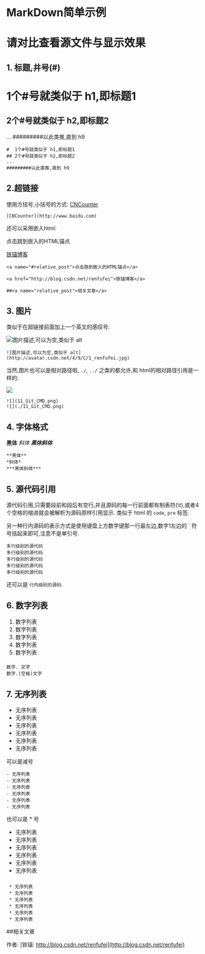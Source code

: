 MarkDown简单示例
==

# 请对比查看源文件与显示效果

## 1. 标题,井号(#)

#  1个#号就类似于 h1,即标题1
## 2个#号就类似于 h2,即标题2
...
#########以此类推,直到 h9

	#  1个#号就类似于 h1,即标题1
	## 2个#号就类似于 h2,即标题2
	...
	#########以此类推,直到 h9

## 2.超链接

使用方括号,小括号的方式: [CNCounter](http://www.baidu.com)

	[CNCounter](http://www.baidu.com)

还可以采用嵌入html:


<a name="#relative_post">点击跳到嵌入的HTML锚点</a>

<a href="http://blog.csdn.net/renfufei">铁锚博客</a>


	<a name="#relative_post">点击跳到嵌入的HTML锚点</a>
	
	<a href="http://blog.csdn.net/renfufei">铁锚博客</a>
	
	##<a name="relative_post">相关文章</a>

## 3. 图片

类似于在超链接前面加上一个英文的感叹号:

![图片描述,可以为空,类似于 alt](http://avatar.csdn.net/4/9/C/1_renfufei.jpg)

	![图片描述,可以为空,类似于 alt](http://avatar.csdn.net/4/9/C/1_renfufei.jpg)

当然,图片也可以是相对路径啦, `./`, `../` 之类的都允许,和 html的相对路径引用是一样的:

![](11_Git_CMD.png)

	![](11_Git_CMD.png)
	![](./11_Git_CMD.png)


## 4. 字体格式

**黑体**
*斜体*
***黑体斜体***

	**黑体**
	*斜体*
	***黑体斜体***


## 5. 源代码引用

源代码引用,只需要段前和段后有空行,并且源码的每一行前面都有制表符(\t),或者4个空格的缩进就会被解析为源码原样引用显示. 类似于  html 的 `code`, `pre` 标签.

另一种行内源码的表示方式是使用键盘上方数字键那一行最左边,数字1左边的 ` 符号括起来即可,注意不是单引号.

	多行级别的源代码
	多行级别的源代码
	多行级别的源代码
	多行级别的源代码
	多行级别的源代码

还可以是 `行内级别的源码`.

## 6. 数字列表

1. 数字列表
1. 数字列表
1. 数字列表
1. 数字列表
1. 数字列表

####

	数字. 文字
	数字.(空格)文字


## 7. 无序列表

- 无序列表
- 无序列表
- 无序列表
- 无序列表
- 无序列表
- 无序列表

可以是减号


	- 无序列表
	- 无序列表
	- 无序列表
	- 无序列表
	- 无序列表
	- 无序列表

也可以是 * 号

* 无序列表
* 无序列表
* 无序列表
* 无序列表
* 无序列表
* 无序列表

###

	 * 无序列表
	 * 无序列表
	 * 无序列表
	 * 无序列表
	 * 无序列表
	 * 无序列表

##<a name="relative_post">相关文章</a>



作者: [铁锚: http://blog.csdn.net/renfufei](http://blog.csdn.net/renfufei)
